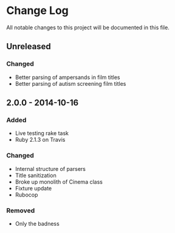 # Change Log
All notable changes to this project will be documented in this file.

## Unreleased

### Changed
- Better parsing of ampersands in film titles
- Better parsing of autism screening film titles


## 2.0.0 - 2014-10-16

### Added
- Live testing rake task
- Ruby 2.1.3 on Travis

### Changed
- Internal structure of parsers
- Title sanitization
- Broke up monolith of Cinema class
- Fixture update
- Rubocop

### Removed
- Only the badness
